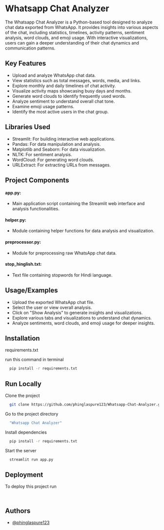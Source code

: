 
# Whatsapp Chat Analyzer
The Whatsapp Chat Analyzer is a Python-based tool designed to analyze chat data exported from WhatsApp. It provides insights into various aspects of the chat, including statistics, timelines, activity patterns, sentiment analysis, word clouds, and emoji usage. With interactive visualizations, users can gain a deeper understanding of their chat dynamics and communication patterns.


## Key Features

- Upload and analyze WhatsApp chat data.
- View statistics such as total messages, words, media, and links.
- Explore monthly and daily timelines of chat activity.
- Visualize activity maps showcasing busy days and months.
- Generate word clouds to identify frequently used words.
- Analyze sentiment to understand overall chat tone.
- Examine emoji usage patterns.
- Identify the most active users in the chat group.
## Libraries Used

- Streamlit: For building interactive web applications.
- Pandas: For data manipulation and analysis.
- Matplotlib and Seaborn: For data visualization.
- NLTK: For sentiment analysis.
- WordCloud: For generating word clouds.
- URLExtract: For extracting URLs from messages.
## Project Components
#### app.py: 
- Main application script containing the Streamlit web interface and analysis functionalities.
#### helper.py: 
- Module containing helper functions for data analysis and visualization.
#### preprocessor.py: 
- Module for preprocessing raw WhatsApp chat data.
#### stop_hinglish.txt: 
- Text file containing stopwords for Hindi language.
## Usage/Examples

- Upload the exported WhatsApp chat file.
- Select the user or view overall analysis.
- Click on "Show Analysis" to generate insights and visualizations.
- Explore various tabs and visualizations to understand chat dynamics.
- Analyze sentiments, word clouds, and emoji usage for deeper insights.
## Installation

requirements.txt

run this command in terminal
```bash
  pip install -r requirements.txt
```
    
## Run Locally

Clone the project

```bash
  git clone https://github.com/phinglaspure123/Whatsapp-Chat-Analyzer.git
```

Go to the project directory

```bash
  "Whatsapp Chat Analyzer"
```

Install dependencies

```bash
  pip install -r requirements.txt
```

Start the server

```bash
  streamlit run app.py
```


## Deployment

To deploy this project run

```bash
  
```


## Authors

- [@phinglaspure123](https://github.com/phinglaspure123)


